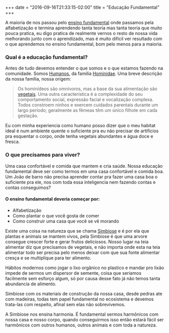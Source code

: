 +++
date = "2016-09-16T21:33:15-02:00"
title = "Educação Fundamental"
+++

A maioria de nos passou pelo [ensino fundamental](https://pt.wikipedia.org/wiki/Ensino_fundamental) onde passamos pela alfabetização e termina aprendendo tanta teoria mas tanta teoria que muito pouca pratica, eu digo pratica de realmente vernos o resto de nossa vida melhorando junto com o aprendizado, mas é muito difícil ver resultado com o que aprendemos no ensino fundamental, bom pelo menos para a maioria.

### Qual é a educação fundamental?

Antes de tudo devemos entender o que somos e o que estamos fazendo na comunidade. Somos [Humanos](https://pt.wikipedia.org/wiki/Homo_sapiens), da família [Hominidae](https://pt.wikipedia.org/wiki/Hominidae). Uma breve descrição da nossa família, nossa origem:

> Os hominídeos são omnívoros, mas a base da sua alimentação são [vegetais](https://pt.wikipedia.org/wiki/Plantae). Uma outra característica é a complexidade do seu comportamento social, expressão facial e vocalização complexa. Todos constroem ninhos e exercem cuidados parentais durante um largo período; geralmente as fêmeas têm um único filhote em cada gestação.

Eu com minha experiencia como humano posso dizer que o meu habitat ideal é num ambiente quente o suficiente pra eu não precisar de artifícios pra esquentar o corpo, onde tenha vegetais abundantes e água doce e fresca.

### O que precisamos para viver?

Uma casa confortável e comida que mantem e cria saúde. Nossa educação fundamental deve ser como termos em uma casa confortável e comida boa. Um João de barro não precisa aprender contar pra fazer uma casa boa o suficiente pra ele, nos com toda essa inteligencia nem fazendo contas e contas conseguimos?

#### O ensino fundamental deveria começar por:

* Alfabetização
* Como plantar o que você gosta de comer
* Como construir uma casa que você se vê morando

Existe uma coisa na natureza que se chama [Simbiose](https://pt.wikipedia.org/wiki/Simbiose) e é por ela que plantas e animais se mantem vivos, pela Simbiose é que uma arvore consegue crescer forte e gerar frutos deliciosos.
Nosso lugar na teia alimentar diz que precisamos de vegetais, e não importa onde esta na teia alimentar todo ser precisa pelo menos deixar com que sua fonte alimentar cresça e se multiplique para ter alimento.

Hábitos modernos como jogar o lixo orgânico no plastico e mandar pro lixão impede de sermos um dispersor de semente, coisa que seriamos facilmente sem esforço algum, só por causa desse fato já não temos tanta abundancia de alimento.

Simbiose com os materiais de construção da nossa casa, desde pedras ate com madeiras, todas tem papel fundamental no ecosistema e devemos trata-las com respeito, afinal sem elas não sobrevivemos.

A Simbiose nos ensina harmonia. É fundamental sermos harmônicos com nossa casa e nosso corpo, quando conseguirmos isso então estará fácil ser harmônicos com outros humanos, outros animais e com toda a natureza.